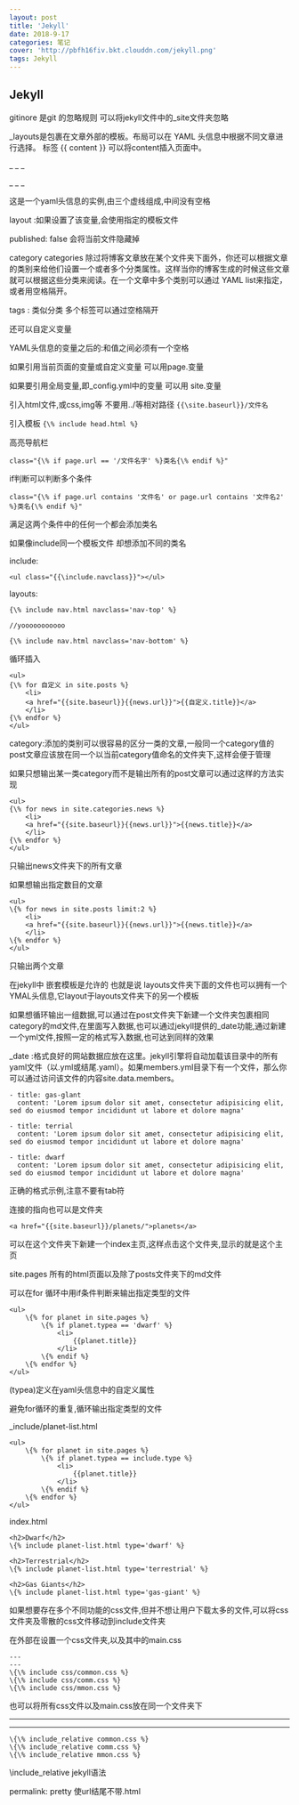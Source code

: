 ```yaml
---
layout: post
title: 'Jekyll'
date: 2018-9-17
categories: 笔记
cover: 'http://pbfh16fiv.bkt.clouddn.com/jekyll.png'
tags: Jekyll
---
```

## Jekyll
gitinore 是git 的忽略规则 可以将jekyll文件中的_site文件夹忽略

_layouts是包裹在文章外部的模板。布局可以在 YAML 头信息中根据不同文章进行选择。 标签  {{ content }} 可以将content插入页面中。

 \_ _ _

 \_ _ _

这是一个yaml头信息的实例,由三个虚线组成,中间没有空格


layout :如果设置了该变量,会使用指定的模板文件


published: false 会将当前文件隐藏掉


category
categories 除过将博客文章放在某个文件夹下面外，你还可以根据文章的类别来给他们设置一个或者多个分类属性。这样当你的博客生成的时候这些文章就可以根据这些分类来阅读。在一个文章中多个类别可以通过 YAML list来指定，或者用空格隔开。

tags : 类似分类 多个标签可以通过空格隔开

还可以自定义变量

YAML头信息的变量之后的:和值之间必须有一个空格

如果引用当前页面的变量或自定义变量 可以用page.变量

如果要引用全局变量,即_config.yml中的变量 可以用 site.变量


引入html文件,或css,img等 不要用../等相对路径 `{{\site.baseurl}}/文件名`

引入模板 `{\% include head.html %}`

高亮导航栏

    class="{\% if page.url == '/文件名字' %}类名{\% endif %}"

if判断可以判断多个条件

    class="{\% if page.url contains '文件名' or page.url contains '文件名2' %}类名{\% endif %}"

满足这两个条件中的任何一个都会添加类名

如果像include同一个模板文件 却想添加不同的类名 

include: 


    <ul class="{{\include.navclass}}"></ul>

layouts: 

    {\% include nav.html navclass='nav-top' %}
    
    //yooooooooooo
    
    {\% include nav.html navclass='nav-bottom' %}

循环插入
    
    <ul>
    {\% for 自定义 in site.posts %}
    	<li>
    	<a href="{{site.baseurl}}{{news.url}}">{{自定义.title}}</a>
    	</li>
    {\% endfor %}
    </ul>
category:添加的类别可以很容易的区分一类的文章,一般同一个category值的post文章应该放在同一个以当前category值命名的文件夹下,这样会便于管理

如果只想输出某一类category而不是输出所有的post文章可以通过这样的方法实现

    <ul>
    {\% for news in site.categories.news %}
    	<li>
    	<a href="{{site.baseurl}}{{news.url}}">{{news.title}}</a>
    	</li>
    {\% endfor %}
    </ul>

只输出news文件夹下的所有文章

如果想输出指定数目的文章

    <ul>
    \{% for news in site.posts limit:2 %}
    	<li>
    	<a href="{{site.baseurl}}{{news.url}}">{{news.title}}</a>
    	</li>
    \{% endfor %}
    </ul>

只输出两个文章

在jekyll中 嵌套模板是允许的 也就是说 layouts文件夹下面的文件也可以拥有一个YMAL头信息,它layout于layouts文件夹下的另一个模板

如果想循环输出一组数据,可以通过在post文件夹下新建一个文件夹包裹相同category的md文件,在里面写入数据,也可以通过jekyll提供的_date功能,通过新建一个yml文件,按照一定的格式写入数据,也可达到同样的效果


_date :格式良好的网站数据应放在这里。jekyll引擎将自动加载该目录中的所有yaml文件（以.yml或结尾.yaml）。如果members.yml目录下有一个文件，那么你可以通过访问该文件的内容site.data.members。
    
    - title: gas-glant
      content: 'Lorem ipsum dolor sit amet, consectetur adipisicing elit, sed do eiusmod tempor incididunt ut labore et dolore magna'
    
    - title: terrial
      content: 'Lorem ipsum dolor sit amet, consectetur adipisicing elit, sed do eiusmod tempor incididunt ut labore et dolore magna'
    
    - title: dwarf
      content: 'Lorem ipsum dolor sit amet, consectetur adipisicing elit, sed do eiusmod tempor incididunt ut labore et dolore magna'

正确的格式示例,注意不要有tab符

连接的指向也可以是文件夹

    <a href="{{site.baseurl}}/planets/">planets</a>

可以在这个文件夹下新建一个index主页,这样点击这个文件夹,显示的就是这个主页

site.pages 所有的html页面以及除了posts文件夹下的md文件

可以在for 循环中用if条件判断来输出指定类型的文件
    
    <ul>
        \{% for planet in site.pages %}
    	    \{% if planet.typea == 'dwarf' %}
    		    <li>
    		    	{{planet.title}}
    		    </li>
    	    \{% endif %}
        \{% endfor %}
    </ul>

(typea)定义在yaml头信息中的自定义属性

避免for循环的重复,循环输出指定类型的文件

_include/planet-list.html

    <ul>
        \{% for planet in site.pages %}
    	    \{% if planet.typea == include.type %}
    		    <li>
    		    	{{planet.title}}
    		    </li>
    	    \{% endif %}
        \{% endfor %}
    </ul>

 index.html

    <h2>Dwarf</h2>
    \{% include planet-list.html type='dwarf' %}
    
    <h2>Terrestrial</h2>
    \{% include planet-list.html type='terrestrial' %}
    
    <h2>Gas Giants</h2>
    \{% include planet-list.html type='gas-giant' %}

如果想要存在多个不同功能的css文件,但并不想让用户下载太多的文件,可以将css文件夹及零散的css文件移动到include文件夹

在外部在设置一个css文件夹,以及其中的main.css

    ---
    ---
    \{\% include css/common.css %}
    \{\% include css/comm.css %}
    \{\% include css/mmon.css %}

也可以将所有css文件以及main.css放在同一个文件夹下

---
---
    \{\% include_relative common.css %}
    \{\% include_relative comm.css %}
    \{\% include_relative mmon.css %}

\include_relative jekyll语法

permalink: pretty 使url结尾不带.html
